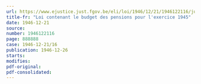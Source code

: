```yaml
---
url: https://www.ejustice.just.fgov.be/eli/loi/1946/12/21/1946122116/justel
title-fr: "Loi contenant le budget des pensions pour l'exercice 1945"
date: 1946-12-21
source:
number: 1946122116
page: 888888
case: 1946-12-21/16
publication: 1946-12-26
starts:
modifies:
pdf-original:
pdf-consolidated:
---
```



